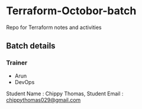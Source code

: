 # Terraform-Octobor-batch
Repo for Terraform notes and activities

## Batch details

### Trainer
- Arun
- DevOps

Student Name : Chippy Thomas,  Student Email : chippythomas029@gmail.com
